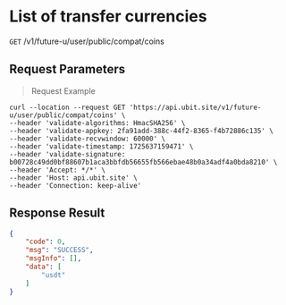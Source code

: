 # List of transfer currencies

`GET` /v1/future-u/user/public/compat/coins

## Request Parameters

> Request Example

```shell
curl --location --request GET 'https://api.ubit.site/v1/future-u/user/public/compat/coins' \
--header 'validate-algorithms: HmacSHA256' \
--header 'validate-appkey: 2fa91add-388c-44f2-8365-f4b72886c135' \
--header 'validate-recvwindow: 60000' \
--header 'validate-timestamp: 1725637159471' \
--header 'validate-signature: b00728c49dd0bf88607b1aca3bbfdb56655fb566ebae48b0a34adf4a0bda8210' \
--header 'Accept: */*' \
--header 'Host: api.ubit.site' \
--header 'Connection: keep-alive'
```

## Response Result

```json
{
    "code": 0,
    "msg": "SUCCESS",
    "msgInfo": [],
    "data": [
        "usdt"
    ]
}
```

